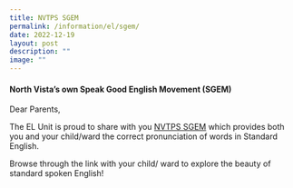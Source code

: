 ```yaml
---
title: NVTPS SGEM
permalink: /information/el/sgem/
date: 2022-12-19
layout: post
description: ""
image: ""
---
```

#### North Vista’s own Speak Good English Movement (SGEM)

Dear Parents,

The EL Unit is proud to share with you [NVTPS SGEM](https://go.gov.sg/nvtps-sgem) which provides both you and your child/ward the correct pronunciation of words in Standard English.

Browse through the link with your child/ ward to explore the beauty of standard spoken English!